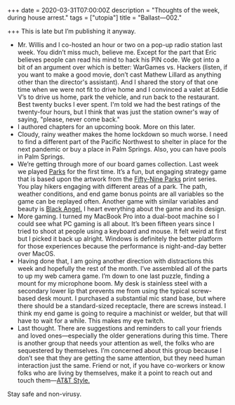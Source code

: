 +++
date = 2020-03-31T07:00:00Z
description = "Thoughts of the week, during house arrest."
tags = ["utopia"]
title = "Ballast—002."

+++
This is late but I’m publishing it anyway.

* Mr. Willis and I co-hosted an hour or two on a pop-up radio station last week. You didn’t miss much, believe me. Except for the part that Eric believes people can read his mind to hack his PIN code. We got into a bit of an argument over which is better: WarGames vs. Hackers (listen, if you want to make a good movie, don’t cast Mathew Lillard as anything other than the director's assistant). And I shared the story of that one time when we were not fit to drive home and I convinced a valet at Eddie V’s to drive us home, park the vehicle, and run back to the restaurant. Best twenty bucks I ever spent. I'm told we had the best ratings of the twenty-four hours, but I think that was just the station owner's way of saying, "please, never come back."
* I authored chapters for an upcoming book. More on this later.
* Cloudy, rainy weather makes the home lockdown so much worse. I need to find a different part of the Pacific Northwest to shelter in place for the next pandemic or buy a place in Palm Springs. Also, you can have pools in Palm Springs.
* We’re getting through more of our board games collection. Last week we played [Parks](https://keymastergames.com/parks "Parks") for the first time. It’s a fun, but engaging strategy game that is based upon the artwork from the [Fifty-Nine Parks](https://www.59parks.net "Fifty-Nine Parks") print series. You play hikers engaging with different areas of a park. The path, weather conditions, and end game bonus points are all variables so the game can be replayed often. Another game with similar variables and beauty is [Black Angel.](https://boardgamegeek.com/boardgame/230244/black-angel "Black Angel") I heart everything about the game and its design.
* More gaming. I turned my MacBook Pro into a dual-boot machine so I could see what PC gaming is all about. It’s been fifteen years since I tried to shoot at people using a keyboard and mouse. It felt weird at first but I picked it back up alright. Windows is definitely the better platform for those experiences because the performance is night-and-day better over MacOS.
* Having done that, I am going another direction with distractions this week and hopefully the rest of the month. I’ve assembled all of the parts to up my web camera game. I’m down to one last puzzle, finding a mount for my microphone boom. My desk is stainless steel with a secondary lower lip that prevents me from using the typical screw-based desk mount. I purchased a substantial mic stand base, but where there should be a standard-sized receptacle, there are screws instead. I think my end game is going to require a machinist or welder, but that will have to wait for a while. This makes my eye twitch.
* Last thought. There are suggestions and reminders to call your friends and loved ones—especially the older generations during this time. There is another group that needs your attention as well, the folks who are sequestered by themselves. I’m concerned about this group because I don’t see that they are getting the same attention, but they need human interaction just the same. Friend or not, if you have co-workers or know folks who are living by themselves, make it a point to reach out and touch them—[AT&T Style.](https://www.youtube.com/watch?v=OapWdclVqEY "AT&T Style")

Stay safe and non-virusy.